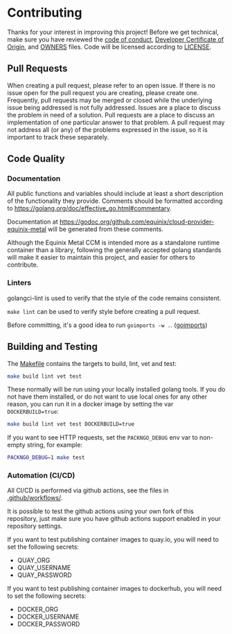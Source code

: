 # Contributing

Thanks for your interest in improving this project! Before we get technical,
make sure you have reviewed the [code of conduct](code-of-conduct.md),
[Developer Certificate of Origin](https://developercertificate.org/), and [OWNERS](OWNERS.md) files. Code will
be licensed according to [LICENSE](LICENSE).

## Pull Requests

When creating a pull request, please refer to an open issue. If there is no
issue open for the pull request you are creating, please create one. Frequently,
pull requests may be merged or closed while the underlying issue being addressed
is not fully addressed. Issues are a place to discuss the problem in need of a
solution. Pull requests are a place to discuss an implementation of one
particular answer to that problem.  A pull request may not address all (or any)
of the problems expressed in the issue, so it is important to track these
separately.

## Code Quality

### Documentation

All public functions and variables should include at least a short description
of the functionality they provide. Comments should be formatted according to
<https://golang.org/doc/effective_go.html#commentary>.

Documentation at <https://godoc.org/github.com/equinix/cloud-provider-equinix-metal> will be
generated from these comments.

Although the Equinix Metal CCM is intended more as a standalone runtime container than
a library, following the generally accepted golang standards will make it
easier to maintain this project, and easier for others to contribute.

### Linters

golangci-lint is used to verify that the style of the code remains consistent.

`make lint` can be used to verify style before creating a pull request.

Before committing, it's a good idea to run `goimports -w .`.
([goimports](https://pkg.go.dev/golang.org/x/tools/cmd/goimports?tab=doc))

## Building and Testing

The [Makefile](./Makefile) contains the targets to build, lint, vet and test:

```sh
make build lint vet test
```

These normally will be run using your locally installed golang tools. If you do not have them
installed, or do not want to use local ones for any other reason, you can run it in a docker
image by setting the var `DOCKERBUILD=true`:

```sh
make build lint vet test DOCKERBUILD=true
```

If you want to see HTTP requests, set the `PACKNGO_DEBUG` env var to non-empty
string, for example:

```sh
PACKNGO_DEBUG=1 make test
```

### Automation (CI/CD)

All CI/CD is performed via github actions, see the files in [.github/workflows/](./.github/workflows).

It is possible to test the github actions using your own fork of this repository, just make sure
you have github actions support enabled in your repository settings.

If you want to test publishing container images to quay.io, you will need to set the following secrets:
- QUAY_ORG
- QUAY_USERNAME
- QUAY_PASSWORD

If you want to test publishing container images to dockerhub, you will need to set the following secrets:
- DOCKER_ORG
- DOCKER_USERNAME
- DOCKER_PASSWORD
